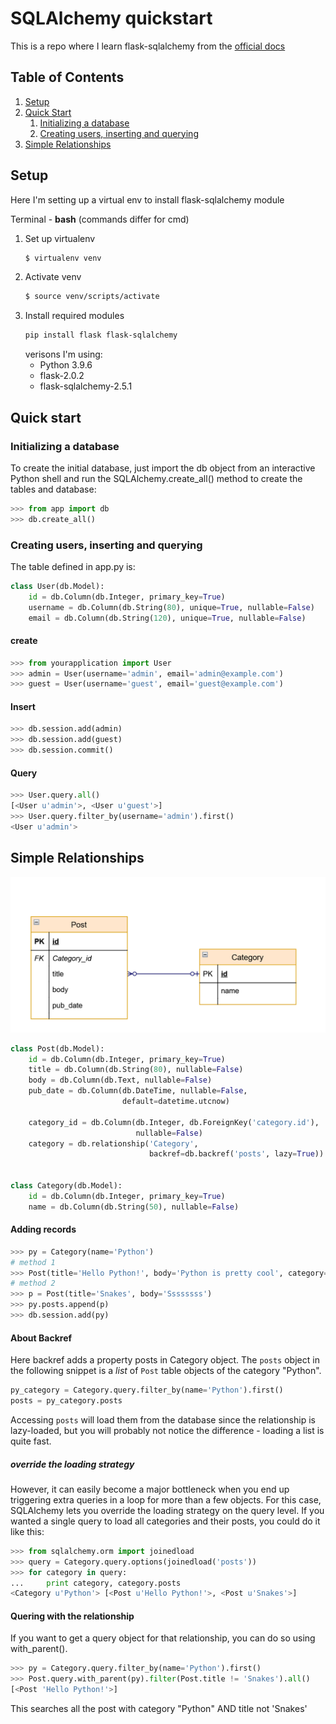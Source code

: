 # SQLAlchemy quickstart

This is a repo where I learn flask-sqlalchemy from the [official docs](https://flask-sqlalchemy.palletsprojects.com/en/2.x/)

## Table of Contents
1. [Setup](#setup)
2. [Quick Start](#quick-start)
    1. [Initializing a database](#init)
    2. [Creating users, inserting and querying](#create-insert-query)
3. [Simple Relationships](#simple-relations)

## Setup <a name="setup"></a>

Here I'm setting up a virtual env to install flask-sqlalchemy module

Terminal - **bash** (commands differ for cmd)

1. Set up virtualenv
    ```bash
    $ virtualenv venv
    ```
2. Activate venv
    ```bash
    $ source venv/scripts/activate
    ```
3. Install required modules
    ```bash
    pip install flask flask-sqlalchemy
    ```
    verisons I'm using:
    - Python 3.9.6
    - flask-2.0.2
    - flask-sqlalchemy-2.5.1

## Quick start <a name="quick-start"></a>

### Initializing a database <a name="init"></a>

To create the initial database, just import the db object from an interactive Python shell and run the SQLAlchemy.create_all() method to create the tables and database:

```py
>>> from app import db
>>> db.create_all()
```

### Creating users, inserting and querying <a name="create-insert-query"></a>

The table defined in app.py is:

```py
class User(db.Model):
    id = db.Column(db.Integer, primary_key=True)
    username = db.Column(db.String(80), unique=True, nullable=False)
    email = db.Column(db.String(120), unique=True, nullable=False)
```

#### create

```py
>>> from yourapplication import User
>>> admin = User(username='admin', email='admin@example.com')
>>> guest = User(username='guest', email='guest@example.com')
```

#### Insert

```py
>>> db.session.add(admin)
>>> db.session.add(guest)
>>> db.session.commit()
```

#### Query

```py
>>> User.query.all()
[<User u'admin'>, <User u'guest'>]
>>> User.query.filter_by(username='admin').first()
<User u'admin'>
```

## Simple Relationships <a name="simple-relations"></a>

![Table schema](./assets/table_schema.png)

```py
class Post(db.Model):
    id = db.Column(db.Integer, primary_key=True)
    title = db.Column(db.String(80), nullable=False)
    body = db.Column(db.Text, nullable=False)
    pub_date = db.Column(db.DateTime, nullable=False,
                         default=datetime.utcnow)

    category_id = db.Column(db.Integer, db.ForeignKey('category.id'),
                            nullable=False)
    category = db.relationship('Category',
                               backref=db.backref('posts', lazy=True))


class Category(db.Model):
    id = db.Column(db.Integer, primary_key=True)
    name = db.Column(db.String(50), nullable=False)
```
#### Adding records

```py
>>> py = Category(name='Python')
# method 1
>>> Post(title='Hello Python!', body='Python is pretty cool', category=py)
# method 2
>>> p = Post(title='Snakes', body='Ssssssss')
>>> py.posts.append(p)
>>> db.session.add(py)
```

#### About Backref

Here backref adds a property posts in Category object. The `posts` object in the following snippet is a *list* of `Post` table objects of the category "Python". 
```py
py_category = Category.query.filter_by(name='Python').first()
posts = py_category.posts
```

Accessing `posts` will load them from the database since the relationship is lazy-loaded, but you will probably not notice the difference - loading a list is quite fast.

##### override the loading strategy

However, it can easily become a major bottleneck when you end up triggering extra queries in a loop for more than a few objects. For this case, SQLAlchemy lets you override the loading strategy on the query level. If you wanted a single query to load all categories and their posts, you could do it like this:

```py
>>> from sqlalchemy.orm import joinedload
>>> query = Category.query.options(joinedload('posts'))
>>> for category in query:
...     print category, category.posts
<Category u'Python'> [<Post u'Hello Python!'>, <Post u'Snakes'>]
```

#### Quering with the relationship

If you want to get a query object for that relationship, you can do so using with_parent().

```py
>>> py = Category.query.filter_by(name='Python').first()
>>> Post.query.with_parent(py).filter(Post.title != 'Snakes').all()
[<Post 'Hello Python!'>]
```

This searches all the post with category "Python" AND title not 'Snakes'
